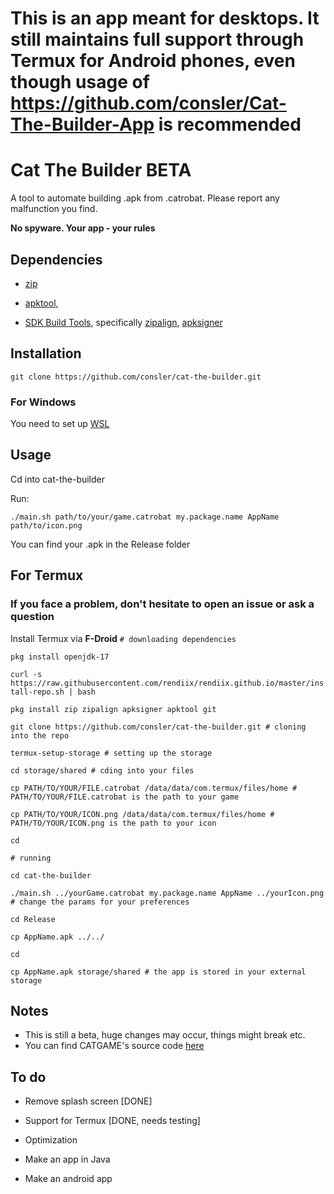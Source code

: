 #  **This is an app meant for desktops. It still maintains full support through Termux for Android phones, even though usage of https://github.com/consler/Cat-The-Builder-App is recommended**

# Cat The Builder BETA
A tool to automate building .apk from .catrobat. Please report any malfunction you find.

**No spyware. Your app - your rules**

## Dependencies
* [zip](https://support.pkware.com/pkzip/appnote)

* [apktool](https://apktool.org),

* [SDK Build Tools](https://developer.android.com/tools/releases/build-tools), specifically [zipalign](https://developer.android/tools/zipalign), [apksigner](https://developer.android/tools/apksigner)

## Installation 
``` git clone https://github.com/consler/cat-the-builder.git ```
### For Windows
You need to set up [WSL](https://learn.microsoft.com/en-us/windows/wsl/install)
## Usage
Cd into cat-the-builder

Run:

``` ./main.sh path/to/your/game.catrobat my.package.name AppName path/to/icon.png ```

You can find your .apk in the Release folder


## For Termux
### If you face a problem, don't hesitate to open an issue or ask a question
Install Termux via **F-Droid**
```# downloading dependencies ```

```pkg install openjdk-17```

```curl -s https://raw.githubusercontent.com/rendiix/rendiix.github.io/master/install-repo.sh | bash ```

```pkg install zip zipalign apksigner apktool git ```

```git clone https://github.com/consler/cat-the-builder.git # cloning into the repo```

```termux-setup-storage # setting up the storage ```

```cd storage/shared # cding into your files ```

```cp PATH/TO/YOUR/FILE.catrobat /data/data/com.termux/files/home # PATH/TO/YOUR/FILE.catrobat is the path to your game```

```cp PATH/TO/YOUR/ICON.png /data/data/com.termux/files/home # PATH/TO/YOUR/ICON.png is the path to your icon ```

```cd ```

```# running ```

```cd cat-the-builder ```

```./main.sh ../yourGame.catrobat my.package.name AppName ../yourIcon.png # change the params for your preferences ```

```cd Release```

```cp AppName.apk ../../```

```cd```

```cp AppName.apk storage/shared # the app is stored in your external storage```


## Notes
* This is still a beta, huge changes may occur, things might break etc. 
* You can find CATGAME's source code [here](https://github.com/consler/CATGAME)

## To do
* Remove splash screen [DONE]

* Support for Termux [DONE, needs testing]

* Optimization

* Make an app in Java

* Make an android app
